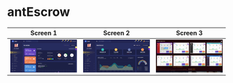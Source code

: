 # antEscrow

Screen 1               |  Screen 2                       | Screen 3                 
:-------------------------:|:-------------------------:|:-------------------------:|
![](IMG/1.PNG)|              ![](IMG/2.PNG)|            ![](IMG/3.PNG)|
